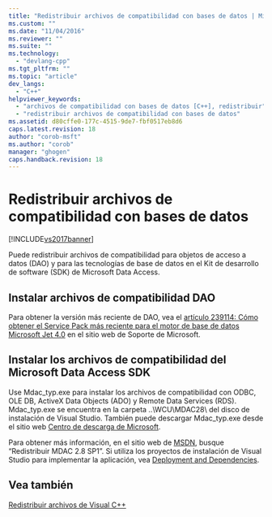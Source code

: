 ```yaml
---
title: "Redistribuir archivos de compatibilidad con bases de datos | Microsoft Docs"
ms.custom: ""
ms.date: "11/04/2016"
ms.reviewer: ""
ms.suite: ""
ms.technology: 
  - "devlang-cpp"
ms.tgt_pltfrm: ""
ms.topic: "article"
dev_langs: 
  - "C++"
helpviewer_keywords: 
  - "archivos de compatibilidad con bases de datos [C++], redistribuir"
  - "redistribuir archivos de compatibilidad con bases de datos"
ms.assetid: d80cffe0-177c-4515-9de7-fbf0517eb8d6
caps.latest.revision: 18
author: "corob-msft"
ms.author: "corob"
manager: "ghogen"
caps.handback.revision: 18
---
```

# Redistribuir archivos de compatibilidad con bases de datos
[!INCLUDE[vs2017banner](../assembler/inline/includes/vs2017banner.md)]

Puede redistribuir archivos de compatibilidad para objetos de acceso a datos \(DAO\) y para las tecnologías de base de datos en el Kit de desarrollo de software \(SDK\) de Microsoft Data Access.  
  
## Instalar archivos de compatibilidad DAO  
 Para obtener la versión más reciente de DAO, vea el [artículo 239114: Cómo obtener el Service Pack más reciente para el motor de base de datos Microsoft Jet 4.0](http://go.microsoft.com/fwlink/?LinkId=198014) en el sitio web de Soporte de Microsoft.  
  
## Instalar los archivos de compatibilidad del Microsoft Data Access SDK  
 Use Mdac\_typ.exe para instalar los archivos de compatibilidad con ODBC, OLE DB, ActiveX Data Objects \(ADO\) y Remote Data Services \(RDS\).  Mdac\_typ.exe se encuentra en la carpeta ..\\WCU\\MDAC28\\ del disco de instalación de Visual Studio.  También puede descargar Mdac\_typ.exe desde el sitio web [Centro de descarga de Microsoft](http://go.microsoft.com/fwlink/?LinkId=198015).  
  
 Para obtener más información, en el sitio web de [MSDN](http://go.microsoft.com/fwlink/?LinkId=198016), busque “Redistribuir MDAC 2.8 SP1”.  Si utiliza los proyectos de instalación de Visual Studio para implementar la aplicación, vea [Deployment and Dependencies](http://msdn.microsoft.com/es-es/49e9b84d-bd6a-4388-b9ac-46ea79cf0733).  
  
## Vea también  
 [Redistribuir archivos de Visual C\+\+](../ide/redistributing-visual-cpp-files.md)